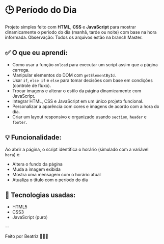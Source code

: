 # 🕒 Período do Dia

Projeto simples feito com **HTML**, **CSS** e **JavaScript** para mostrar dinamicamente o período do dia (manhã, tarde ou noite) com base na hora informada. Observação: Todos os arquivos estão na branch Master.

## ✅ O que eu aprendi:

- Como usar a função `onload` para executar um script assim que a página carrega.
- Manipular elementos do DOM com `getElementById`.
- Usar `if`, `else if` e `else` para tomar decisões com base em condições (controle de fluxo).
- Trocar imagens e alterar o estilo da página dinamicamente com JavaScript.
- Integrar HTML, CSS e JavaScript em um único projeto funcional.
- Personalizar a aparência com cores e imagens de acordo com a hora do dia.
- Criar um layout responsivo e organizado usando `section`, `header` e `footer`.

## 💡 Funcionalidade:

Ao abrir a página, o script identifica o horário (simulado com a variável `hora`) e:
- Altera o fundo da página
- Muda a imagem exibida
- Mostra uma mensagem com o horário atual
- Atualiza o título com o período do dia

## 📁 Tecnologias usadas:

- HTML5
- CSS3
- JavaScript (puro)


--

Feito por Beatriz 👩🏽‍💻
